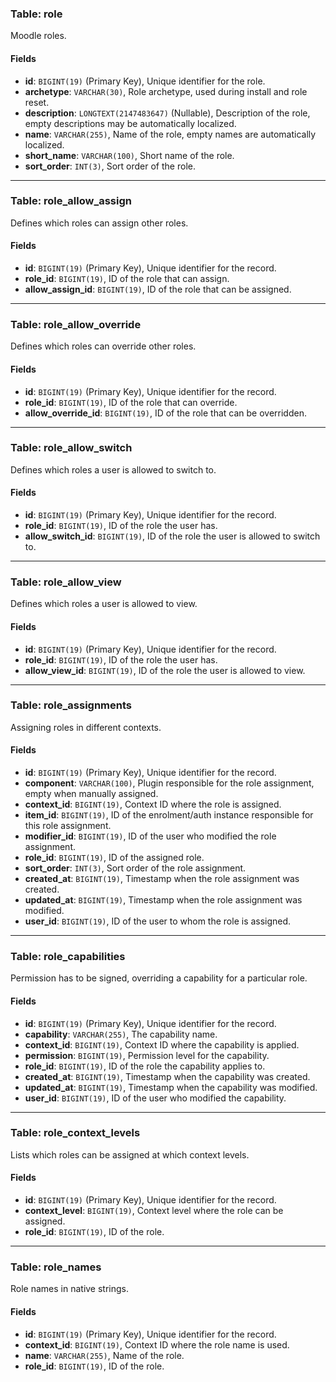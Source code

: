 ### Table: role

Moodle roles.

#### Fields

- **id**: `BIGINT(19)` (Primary Key), Unique identifier for the role.
- **archetype**: `VARCHAR(30)`, Role archetype, used during install and role reset.
- **description**: `LONGTEXT(2147483647)` (Nullable), Description of the role, empty descriptions may be automatically localized.
- **name**: `VARCHAR(255)`, Name of the role, empty names are automatically localized.
- **short_name**: `VARCHAR(100)`, Short name of the role.
- **sort_order**: `INT(3)`, Sort order of the role.

---

### Table: role_allow_assign

Defines which roles can assign other roles.

#### Fields

- **id**: `BIGINT(19)` (Primary Key), Unique identifier for the record.
- **role_id**: `BIGINT(19)`, ID of the role that can assign.
- **allow_assign_id**: `BIGINT(19)`, ID of the role that can be assigned.

---

### Table: role_allow_override

Defines which roles can override other roles.

#### Fields

- **id**: `BIGINT(19)` (Primary Key), Unique identifier for the record.
- **role_id**: `BIGINT(19)`, ID of the role that can override.
- **allow_override_id**: `BIGINT(19)`, ID of the role that can be overridden.

---

### Table: role_allow_switch

Defines which roles a user is allowed to switch to.

#### Fields

- **id**: `BIGINT(19)` (Primary Key), Unique identifier for the record.
- **role_id**: `BIGINT(19)`, ID of the role the user has.
- **allow_switch_id**: `BIGINT(19)`, ID of the role the user is allowed to switch to.

---

### Table: role_allow_view

Defines which roles a user is allowed to view.

#### Fields

- **id**: `BIGINT(19)` (Primary Key), Unique identifier for the record.
- **role_id**: `BIGINT(19)`, ID of the role the user has.
- **allow_view_id**: `BIGINT(19)`, ID of the role the user is allowed to view.

---

### Table: role_assignments

Assigning roles in different contexts.

#### Fields

- **id**: `BIGINT(19)` (Primary Key), Unique identifier for the record.
- **component**: `VARCHAR(100)`, Plugin responsible for the role assignment, empty when manually assigned.
- **context_id**: `BIGINT(19)`, Context ID where the role is assigned.
- **item_id**: `BIGINT(19)`, ID of the enrolment/auth instance responsible for this role assignment.
- **modifier_id**: `BIGINT(19)`, ID of the user who modified the role assignment.
- **role_id**: `BIGINT(19)`, ID of the assigned role.
- **sort_order**: `INT(3)`, Sort order of the role assignment.
- **created_at**: `BIGINT(19)`, Timestamp when the role assignment was created.
- **updated_at**: `BIGINT(19)`, Timestamp when the role assignment was modified.
- **user_id**: `BIGINT(19)`, ID of the user to whom the role is assigned.

---

### Table: role_capabilities

Permission has to be signed, overriding a capability for a particular role.

#### Fields

- **id**: `BIGINT(19)` (Primary Key), Unique identifier for the record.
- **capability**: `VARCHAR(255)`, The capability name.
- **context_id**: `BIGINT(19)`, Context ID where the capability is applied.
- **permission**: `BIGINT(19)`, Permission level for the capability.
- **role_id**: `BIGINT(19)`, ID of the role the capability applies to.
- **created_at**: `BIGINT(19)`, Timestamp when the capability was created.
- **updated_at**: `BIGINT(19)`, Timestamp when the capability was modified.
- **user_id**: `BIGINT(19)`, ID of the user who modified the capability.

---

### Table: role_context_levels

Lists which roles can be assigned at which context levels.

#### Fields

- **id**: `BIGINT(19)` (Primary Key), Unique identifier for the record.
- **context_level**: `BIGINT(19)`, Context level where the role can be assigned.
- **role_id**: `BIGINT(19)`, ID of the role.

---

### Table: role_names

Role names in native strings.

#### Fields

- **id**: `BIGINT(19)` (Primary Key), Unique identifier for the record.
- **context_id**: `BIGINT(19)`, Context ID where the role name is used.
- **name**: `VARCHAR(255)`, Name of the role.
- **role_id**: `BIGINT(19)`, ID of the role.
